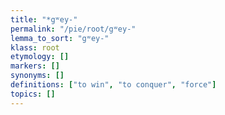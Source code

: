 ```yaml
---
title: "*gʷey-"
permalink: "/pie/root/gʷey-"
lemma_to_sort: "gʷey-"
klass: root
etymology: []
markers: []
synonyms: []
definitions: ["to win", "to conquer", "force"]
topics: []
---
```


